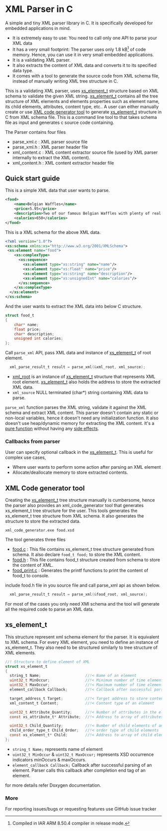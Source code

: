 XML Parser in C
===============

A simple and tiny XML parser library in C. It is specifically developed for embedded applications in mind.

- It is extremely easy to use: You need to call only one API to parse your XML data
- It has a very small footprint: The parser uses only 1.8 kB[^1] of code memory. Hence, you can use it in very small embedded applications.
- It is a validating XML parser.
- It also extracts the content of XML data and converts it to its specified data type.
- It comes with a tool to generate the source code from XML schema file, instead of manually writing XML tree structure in C.

>[^1]: Compiled in IAR ARM 8.50.4 compiler in release mode.

This is a validating XML parser, uses [xs_element_t](#xs_element_t) structure based on XML schema to validate the given XML string.
[xs_element_t](#xs_element_t) contains all the tree structure of XML elements and elements properties such as element name, its child elements, attributes, content type, etc..
A user can either manually create or use [XML code generator tool](#xml-code-generator-tool) to generate [xs_element_t](#xs_element_t) structure in C from XML schema file. 
This is a command line tool to that takes schema file as input and generates c source code containing.

The Parser contains four files
- parse_xml.c   : XML parser source file
- parse_xml.h   : XML parser header file
- xml_content.c : XML content extractor source file (used by XML parser internally to extract the XML content).
- xml_content.h : XML content extractor header file

## Quick start guide

This is a simple XML data that user wants to parse.

```XML
<food>
    <name>Belgian Waffles</name>
    <price>5.95</price>
    <description>Two of our famous Belgian Waffles with plenty of real maple syrup</description>
    <calories>650</calories>
</food>
```

This is a XML schema for the above XML data.
```XML
<?xml version="1.0"?>
<xs:schema xmlns:xs="http://www.w3.org/2001/XMLSchema">
 <xs:element name="food">
    <xs:complexType>
      <xs:sequence>
        <xs:element type="xs:string" name="name"/>
        <xs:element type="xs:float" name="price"/>
        <xs:element type="xs:string" name="description"/>
        <xs:element type="xs:unsignedInt" name="calories"/>
      </xs:sequence>
    </xs:complexType>
  </xs:element>
</xs:schema>
```
And the user wants to extract the XML data into below C structure.

```C
struct food_t
{
    char* name;
    float price;
    char* description;
    unsigned int calories;
};
```

Call `parse_xml` API, pass XML data and instance of [xs_element_t](#xs_element_t) of root element.

```C
  xml_parse_result_t result = parse_xml(&xml_root, xml_source);
```

- [xml_root](example/food/src/food.c) is an instance of [xs_element_t](#xs_element_t) structure that represents XML root element.
  [xs_element_t](#xs_element_t) also holds the address to store the extracted XML data.
- `xml_source` NULL terminated (char*) string containing XML data to parse.

`parse_xml` function parses the XML string, validate it against the XML schema and extract XML content.
This parser doesn't contain any static or non-local variables, hence it doesn't need any initialization function.
It also doesn't use heap/dynamic memory for extracting the XML content.
It's a [pure function](1) without having any [side effects](2).

### Callbacks from parser
User can specify optional callback in the [xs_element_t](#xs_element_t). 
This is useful for complex use cases,
 - Where user wants to perform some action after parsing an XML element
 - Allocate/deallocate memory to store extracted contents.

## XML Code generator tool

Creating the [xs_element_t](#xs_element_t) tree structure manually is cumbersome, hence the parser also provides an xml_code_generator tool that generates xs_element_t tree structure for the user.
This tools generates the xs_element_t tree structure from XML schema. It also generates the structure to store the extracted data.

```shell
xml_code_generator.exe food.xsd
```

The tool generates three files
- [food.c](example/food/src/food.c)             : This file contains xs_element_t tree structure generated from schema. It also declare `food_t food;` to store the XML content.
- [food.h](example/food/src/food.h)             : This file contains food_t structure created from schema to store the content of XML.
- [food_print.c](example/food/src/food_print.c) : Generates the printf functions to print the content of food_t to console.

include food.h file in you source file and call parse_xml api as shown below.

```C
  xml_parse_result_t result = parse_xml(&food_root, xml_source);
```

For most of the cases you only need XMl schema and the tool will generate all the required code to parse an XML data.

## xs_element_t

This structure represent xml schema element for the parser. It is equivalent to XML schema.
For every XML element, you need to define an instance of xs_element_t. They also need to be structured similarly to tree structure of XML elements.

```C
//! Structure to define element of XML
struct xs_element_t
{
  string_t Name;                    //!< Name of an element
  uint32_t MinOccur;                //!< Minimum number of time element must occur
  uint32_t MaxOccur;                //!< Maximum number of time element is allowed to occur
  element_callback Callback;        //!< Callback after successful parsing of an element.

  target_address_t Target;          //!< Target address to store content of an element
  xml_content_t Content;            //!< Content type of an element

  uint32_t Attribute_Quantity;      //!< Number of attributes in the element
  const xs_attribute_t* Attribute;  //!< Address to array of attributes

  uint32_t Child_Quantity;          //!< Number of child elements of an element
  child_order_type_t Child_Order;   //!< order type of child elements
  const xs_element_t* Child;        //!< Address to array of child elements
};
```

- `string_t Name;` represents name of element
- `uint32_t MinOccur` & `uint32_t MaxOccur;` represents XSD occurrence indicators minOccurs & maxOccurs.
- `element_callback Callback;` Callback after successful parsing of an element. Parser calls this callback after completion end tag of an element.

 for more details refer Doxygen documentation.

### More
For reporting issues/bugs or requesting features use GitHub issue tracker


[1]: https://en.wikipedia.org/wiki/Pure_function
[2]: https://en.wikipedia.org/wiki/Side_effect_(computer_science)
